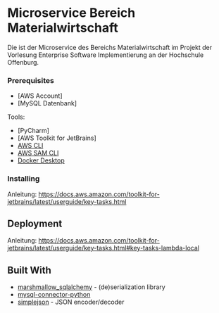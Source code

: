 # Microservice Bereich Materialwirtschaft

Die ist der Microservice des Bereichs Materialwirtschaft im Projekt der Vorlesung Enterprise Software Implementierung an der Hochschule Offenburg. 

### Prerequisites

* [AWS Account]
* [MySQL Datenbank]

Tools:
* [PyCharm]
* [AWS Toolkit for JetBrains]
* [AWS CLI](https://docs.aws.amazon.com/cli/latest/userguide/cli-chap-install.html)
* [AWS SAM CLI](https://docs.aws.amazon.com/serverless-application-model/latest/developerguide/serverless-sam-cli-install.html)
* [Docker Desktop](https://docs.docker.com/get-docker/)

### Installing

Anleitung: https://docs.aws.amazon.com/toolkit-for-jetbrains/latest/userguide/key-tasks.html

## Deployment

Anleitung: https://docs.aws.amazon.com/toolkit-for-jetbrains/latest/userguide/key-tasks.html#key-tasks-lambda-local

## Built With

* [marshmallow_sqlalchemy](https://marshmallow-sqlalchemy.readthedocs.io/en/latest/) - (de)serialization library
* [mysql-connector-python](https://dev.mysql.com/doc/connector-python/en/)
* [simplejson](https://pypi.org/project/simplejson/) - JSON encoder/decoder
